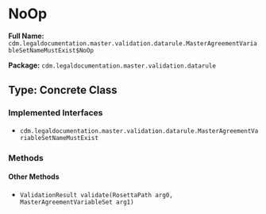 # NoOp

**Full Name:** `cdm.legaldocumentation.master.validation.datarule.MasterAgreementVariableSetNameMustExist$NoOp`

**Package:** `cdm.legaldocumentation.master.validation.datarule`

## Type: Concrete Class

### Implemented Interfaces

- `cdm.legaldocumentation.master.validation.datarule.MasterAgreementVariableSetNameMustExist`

### Methods

#### Other Methods

- `ValidationResult validate(RosettaPath arg0, MasterAgreementVariableSet arg1)`

